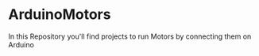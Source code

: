 # ArduinoMotors

In this Repository you'll find projects to run Motors by connecting them on Arduino
